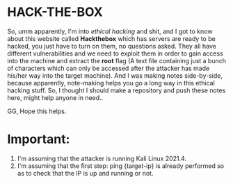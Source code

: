 # HACK-THE-BOX

So, umm apparently, I'm into _ethical hacking_ and shit, and I got to know about this website called **Hackthebox** which has servers are ready to be hacked, you just have to turn on them, no questions asked. They all have different vulnerabilities and we need to exploit them in order to gain access into the machine and extract the **root** flag (A text file containing just a bunch of characters which can only be accessed after the attacker has made his/her way into the target machine).
And I was making notes side-by-side, because apparently, note-making helps you go a long way in this ethical hacking stuff.
So, I thought I should make a repository and push these notes here, might help anyone in need.. 

GG, Hope this helps.

# Important: 
1. I'm assuming that the attacker is running Kali Linux 2021.4. 
2. I'm assuming that the first step: ping {target-ip} is already performed so as to check that the IP is up and running or not.
